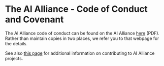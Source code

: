 # The AI Alliance - Code of Conduct and Covenant

The AI Alliance code of conduct can be found on the AI Alliance [here](https://ai-alliance.cdn.prismic.io/ai-alliance/Zl-MG5m069VX1dgH_AIAllianceCodeofConduct.pdf) (PDF).  Rather than maintain copies in two places, we refer you to that webpage for the details.

See also [this page](https://thealliance.ai/contribute) for additional information on contributing to AI Alliance projects.

